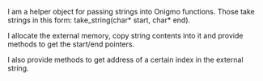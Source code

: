 I am a helper object for passing strings into Onigmo functions. Those take strings in this form: take_string(char* start, char* end).

I allocate the external memory, copy string contents into it and provide methods to get the start/end pointers.

I also provide methods to get address of a certain index in the external string.